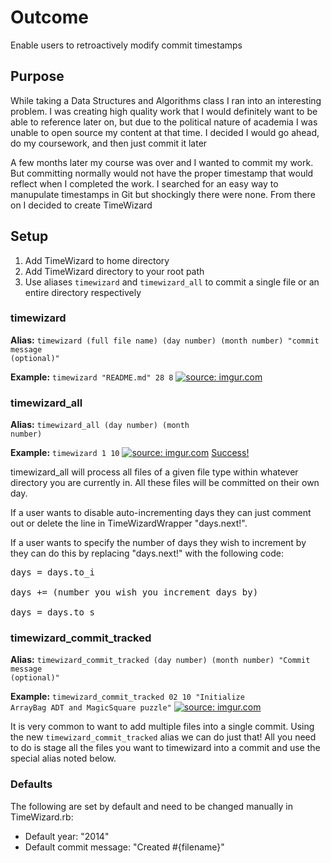 <h1>Outcome</h1>
<p>Enable users to retroactively modify commit timestamps</p>

<h2>Purpose</h2>
<p>While taking a Data Structures and Algorithms class I ran into an interesting
problem. I was creating high quality work that I would definitely want to be
able to reference later on, but due to the political nature of academia I was
unable to open source my content at that time. I decided I would go ahead, do my
coursework, and then just commit it later</p>

<p>A few months later my course was over and I wanted to commit my work. But
committing normally would not have the proper timestamp that would reflect when
I completed the work. I searched for an easy way to manupulate timestamps in Git
but shockingly there were none. From there on I decided to create TimeWizard
</p>

<h2>Setup</h2>
<ol>
  <li>Add TimeWizard to home directory</li>
  <li>Add TimeWizard directory to your root path</li>
  <li>Use aliases <code>timewizard</code> and <code>timewizard_all</code> to commit a
single file or an entire directory respectively</li>
</ol>

<h3>timewizard</h3>
<b>Alias:</b>
<code>timewizard (full file name) (day number) (month number) "commit message
(optional)"</code>

<b>Example:</b>
  <code>timewizard "README.md" 28 8</code>
<a href="http://imgur.com/2vB9CjM"><img src="http://i.imgur.com/2vB9CjM.png" title="source: imgur.com" /></a>

<h3>timewizard_all</h3>

<b>Alias:</b>
<code>timewizard_all (day number) (month number)</code>

<b>Example:</b>
  <code>timewizard 1 10</code>
<a href="http://imgur.com/R9bmYiT"><img src="http://i.imgur.com/R9bmYiT.png" title="source: imgur.com" /></a>
<a href="https://github.com/amZotti/Java-Challenges">Success!</a>

<p>timewizard_all will process all files of a given file type
within whatever directory you are currently in. All these files will be
committed on their own day.</p> 

<p>If a user wants to disable auto-incrementing days they can just comment
out or delete the line in TimeWizardWrapper "days.next!". </p>

<p>If a user wants to specify the number of days they wish to increment by
they can do this by replacing "days.next!" with the following code:</p>

<pre>
days = days.to_i

days += (number you wish you increment days by)

days = days.to_s
</pre>

<h3>timewizard_commit_tracked</h3>
<b>Alias:</b>
<code>timewizard_commit_tracked (day number) (month number) "Commit message
(optional)"</code>

<b>Example:</b>
<code>timewizard_commit_tracked 02 10 "Initialize ArrayBag ADT and MagicSquare
puzzle"</code>
<a href="http://imgur.com/IivV4Jh"><img src="http://i.imgur.com/IivV4Jh.png" title="source: imgur.com" /></a>

<p>It is very common to want to add multiple files into a single commit.
Using the new <code>timewizard_commit_tracked</code> alias we can do just that! All
you need to do is stage all the files you want to timewizard into a
commit and use the special alias noted below.</p>

<h3>Defaults</h3>
The following are set by default and need to be changed manually in
TimeWizard.rb:
<ul>
  <li>Default year: "2014"</li>
  <li>Default commit message: "Created #{filename}"</li>
</ul>

